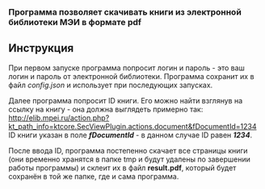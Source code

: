 ### Программа позволяет скачивать книги из электронной библиотеки МЭИ в формате pdf

## Инструкция

При первом запуске программа попросит логин и пароль - это ваш логин и пароль от электронной библиотеки.
Программа сохранит их в файл _config.json_ и использует при последующих запусках.

Далее программа попросит ID книги. Его можно найти взглянув на ссылку на книгу - она должна выглядеть примерно так:  
http://elib.mpei.ru/action.php?kt_path_info=ktcore.SecViewPlugin.actions.document&fDocumentId=1234  
ID книги указан в поле **_fDocumentId_** - в данном случае ID равен **_1234_**.

После ввода ID, программа постепенно скачает все страницы книги (они временно хранятся в папке tmp и будут удалены по завершении работы программы) и склеит их в файл **result.pdf**, который будет сохранён в той же папке, где и сама программа.
